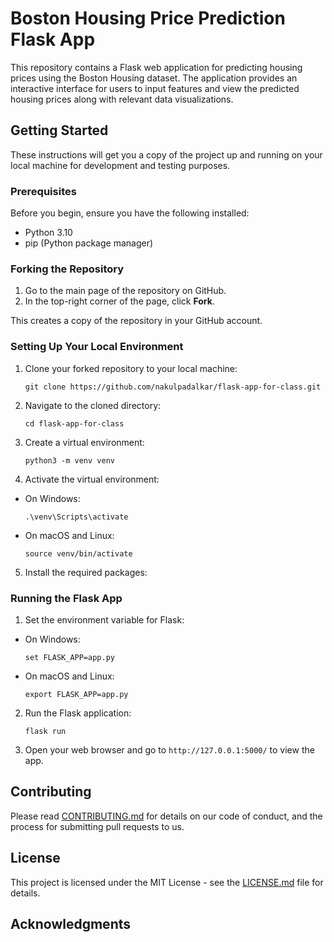 # Boston Housing Price Prediction Flask App

This repository contains a Flask web application for predicting housing prices using the Boston Housing dataset. The application provides an interactive interface for users to input features and view the predicted housing prices along with relevant data visualizations.

## Getting Started

These instructions will get you a copy of the project up and running on your local machine for development and testing purposes.

### Prerequisites

Before you begin, ensure you have the following installed:
- Python 3.10
- pip (Python package manager)

### Forking the Repository

1. Go to the main page of the repository on GitHub.
2. In the top-right corner of the page, click **Fork**.

This creates a copy of the repository in your GitHub account.

### Setting Up Your Local Environment

1. Clone your forked repository to your local machine:
    ```
    git clone https://github.com/nakulpadalkar/flask-app-for-class.git
    ```
2. Navigate to the cloned directory:
    ```
    cd flask-app-for-class
    ```
3. Create a virtual environment:
    ```
    python3 -m venv venv
    ```
4. Activate the virtual environment:

- On Windows:
  ```
  .\venv\Scripts\activate
  ```
- On macOS and Linux:
  ```
  source venv/bin/activate
  ```
5. Install the required packages:



### Running the Flask App

1. Set the environment variable for Flask:

- On Windows:

  ```
  set FLASK_APP=app.py
  ```

- On macOS and Linux:

  ```
  export FLASK_APP=app.py
  ```

2. Run the Flask application:

    ```
    flask run
    ```

3. Open your web browser and go to `http://127.0.0.1:5000/` to view the app.

## Contributing

Please read [CONTRIBUTING.md](CONTRIBUTING.md) for details on our code of conduct, and the process for submitting pull requests to us.

## License

This project is licensed under the MIT License - see the [LICENSE.md](LICENSE.md) file for details.

## Acknowledgments



